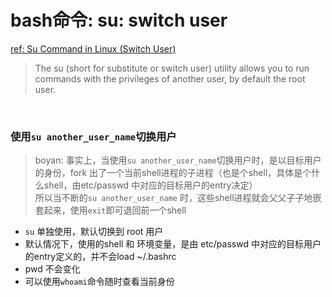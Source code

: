 # bash命令: su: switch user
[ref: Su Command in Linux (Switch User)](https://linuxize.com/post/su-command-in-linux/)  

> The su (short for substitute or switch user) utility allows you to run commands with the privileges of another user, by default the root user.  
<br>

### 使用`su another_user_name`切换用户
> boyan: 事实上，当使用`su another_user_name`切换用户时，是以目标用户的身份，fork 出了一个当前shell进程的子进程（也是个shell，具体是个什么shell，由etc/passwd 中对应的目标用户的entry决定）  
所以当不断的`su another_user_name` 时，这些shell进程就会父父子子地嵌套起来，使用`exit`即可退回前一个shell  

- `su` 单独使用，默认切换到 root 用户  
- 默认情况下，使用的shell 和 环境变量，是由 etc/passwd 中对应的目标用户的entry定义的，并不会load ~/.bashrc
- pwd 不会变化  
- 可以使用`whoami`命令随时查看当前身份  


